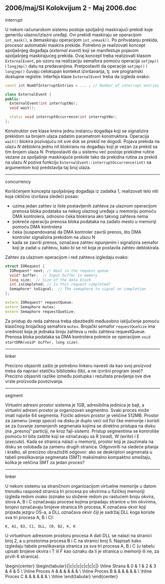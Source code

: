 2006/maj/SI Kolokvijum 2 - Maj 2006.doc
--------------------------------------------------------------------------------
interrupt

U nekom računarskom sistemu postoje spoljašnji maskirajući prekidi koje generišu
ulazno/izlazni uređaji.  Ovi prekidi maskiraju se operacijom
`int_mask()`,  a demaskiraju
operacijom `int_unmask()`. Po prihvatanju prekida, procesor automatski maskira prekide.
Potrebno je realizovati koncept spoljašnjeg događaja (*external event*) koji se manifestuje
pojavom spoljašnjeg maskirajućeg prekida.  Ovaj koncept treba realizovati klasom
`ExternalEvent`, po uzoru na realizaciju semafora pomoću operacija `setjmp()`  i `longjmp()`
datu na predavanjima. Pretpostaviti da operacije
`setjmp()`  i `longjmp()` čuvaju celokupan
kontekst izvršavanja, tj. sve programski dostupne registre.  Interfejs klase `ExternalEvent`
treba da izgleda ovako:
```cpp
const int NumOfInterruptEntries = ... ; // Number of interrupt entries

class ExternalEvent {
public:
  ExternalEvent(int interruptNo);
  void wait();

  static void interruptOccurrence(int interruptNo);
};
```
Konstruktor ove klase kreira jednu instancu događaja koji se signalizira prekidom sa brojem
ulaza zadatim parametrom konstruktora. Operacija `wait()` blokira pozivajuću nit sve dok se
prekid ne dogodi. Pojava prekida na ulazu *N* deblokira jednu nit blokiranu na događaju koji je
vezan za prekid sa tim brojem ulaza *N*. Pretpostaviti da u sistemu već postoje prekidne rutine
vezane za spoljašnje maskirajuće prekide tako da prekidna rutina za prekid na ulazu *N* poziva
funkciju
`ExternalEvent::interruptOccurrence(int)` sa argumentom koji predstavlja taj
broj ulaza.

--------------------------------------------------------------------------------
concurrency

Korišćenjem koncepta spoljašnjeg događaja iz zadatka 1, realizovati telo niti koja ciklično
izvršava sledeći posao:

- uzima jedan zahtev iz liste postavljenih zahteva za ulaznom operacijom prenosa bloka
podataka sa nekog ulaznog uređaja u memoriju pomoću DMA kontrolera, odnosno
čeka blokirana ako takvog zahteva nema
- pokreće operaciju prenosa bloka podataka na zadato mesto u memoriji pomoću DMA
kontrolera
- čeka (suspendovana) da DMA kontroler završi prenos, što DMA kontroler signalizira
prekidom na ulazu N
- kada se završi prenos, označava zahtev ispunjenim i signalizira semafor koji je zadat u
zahtevu, kako bi se nit koja je postavila zahtev deblokirala.

Zahtev za ulaznom operacijom i red zahteva izgledaju ovako:
```cpp
struct IORequest {
  IORequest* next; // Next in the request queue
  void* buffer;  // Input buffer in memory
  long size;  // Size of the data block
  int isCompleted; // Is this request completed?
  Semaphore* toSignal;  // The semaphore to signal on completion
};

extern IORequest* requestQueue;
extern Semaphore mutex;
extern Semaphore requestQueSize;
```
Za pristup do reda zahteva treba obezbediti međusobno isključenje pomoću klasičnog
brojačkog semafora `mutex`. Brojački semafor `requestQueSize` ima vrednost koja je jednaka
broju zahteva u redu zahteva requestQueue. Prenosa bloka podataka sa DMA kontrolera
pokreće se operacijom `void startDMA(void* buffer, long size)`.

--------------------------------------------------------------------------------
linker

Precizno objasniti zašto je potrebno linkeru navesti da kao svoj proizvod treba da napravi
statičku biblioteku (lib),  a ne izvršni program (exe)?  Precizno objasniti razlike između
postupka i rezultata pravljenja ove dve vrste proizvoda povezivanja.

--------------------------------------------------------------------------------
segment

Virtuelni adresni prostor sistema je 1GB,  adresibilna jedinica je bajt, a virtuelni adresni
prostor je organizovan segmentno. Svaki proces može imati najviše 64 segmenta. Fizički
adresni prostor je veličine 512MB. Prostor za zamenu (*swap space*) na disku je duplo veći od
fizi čke memorije i koristi se za čuvanje zamenjenih segmenata kojima se direktno pristupa na
disku (na „presnoj“ particiji, ne kroz fajl-sistem). Pristup segmentima se kontroliše pomoću tri
bita zaštite koji se označavaju sa R (*read*), W (*write*) i E (*execute*). Kada se stranica nalazi u
memoriji,   prostor koji je zauzimala na disku se oslobađa za
zamenu drugih stranica. Odgovoriti na sledeće pitanja i kratko,  ali precizno obrazložiti
odgovor: ako se deskriptori segmenata u tabeli preslikavanja segmenata (SMT) maksimalno
kompaktno smeštaju, kolika je veličina SMT za jedan proces?

--------------------------------------------------------------------------------
linker

U nekom sistemu sa straničnom organizacijom virtuelne memorije u datom trenutku raspored
stranica tri procesa po okvirima u fizičkoj memoriji izgleda redom ovako (oznake su složene
redom po rastućem broju okvira, slova A, B i C označavaju procese kojima pripadaju stranice
u tim okvirima,  brojevi označavaju brojeve stranica tih procesa,  K označava okvir koji
pripada jezgru OS-a, a DLL označava okvir čiji je sadržaj DLL koga koriste sva tri procesa A,
B i C):

`K, A1, B3, C1, DLL, C0, B2, K, K`

U virtuelnom adresnom prostoru procesa A dati DLL se nalazi na stranici broj 2,  a u
prostorima procesa B i C na stranici broj 5. Napisati kako izgledaju tabele preslikavanja
stranica za sva tri procesa A, B i C (u tabelu upisati brojeve okvira i T ili F kao oznaku da li je
stranica u memoriji ili ne, za prvih 6 stranica).

\begin{center}
\begin{tabular}{|c|c|c|c|c|c|c|}
\hline
Strana & 0 & 1 & 2 & 3 & 4 & 5 \\
\hline
Proces  A & & & & & &  \\
\hline
Proces  B & & & & & &  \\
\hline
Proces  C & & & & & &  \\
\hline
\end{tabular}
\end{center}



